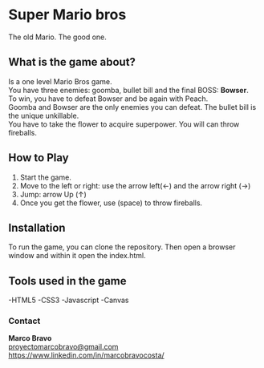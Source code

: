 # **Super Mario bros**

The old Mario. The good one.

## **What is the game about?**
Is a one level Mario Bros game. <br>
You have three enemies: goomba, bullet bill and the final BOSS: **Bowser**. <br>
To win, you have to defeat Bowser and be again with Peach. <br>
Goomba and Bowser are the only enemies you can defeat. The bullet bill is the unique unkillable. <br>
You have to take the flower to acquire superpower. You will can throw fireballs. <br>

## **How to Play**
1. Start the game.
2. Move to the left or right: use the arrow left(<-) and the arrow right (->)
3. Jump: arrow Up (↑)
4. Once you get the flower, use (space) to throw fireballs.

## **Installation**
To run the game, you can clone the repository. Then open a browser window and within it open the index.html.

## **Tools used in the game**
 -HTML5
 -CSS3
 -Javascript
 -Canvas

 ### **Contact**
 **Marco Bravo**<br>
 proyectomarcobravo@gmail.com<br>
 https://www.linkedin.com/in/marcobravocosta/
 


